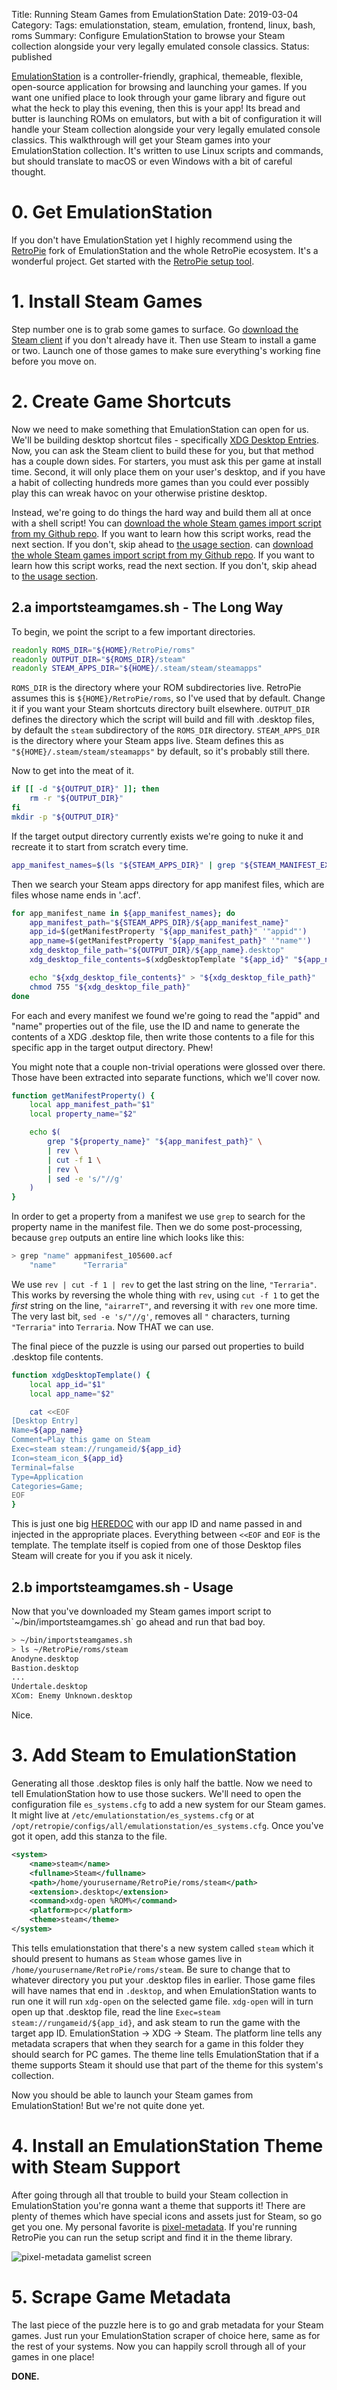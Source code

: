 Title: Running Steam Games from EmulationStation
Date: 2019-03-04
Category: 
Tags: emulationstation, steam, emulation, frontend, linux, bash, roms
Summary: Configure EmulationStation to browse your Steam collection alongside your very legally emulated console classics.
Status: published


[EmulationStation](https://emulationstation.org/) is a controller-friendly, graphical, themeable, flexible, open-source application for browsing and launching your games. If you want one unified place to look through your game library and figure out what the heck to play this evening, then this is your app! Its bread and butter is launching ROMs on emulators, but with a bit of configuration it will handle your Steam collection alongside your very legally emulated console classics. This walkthrough will get your Steam games into your EmulationStation collection. It's written to use Linux scripts and commands, but should translate to macOS or even Windows with a bit of careful thought.

# 0. Get EmulationStation
If you don't have EmulationStation yet I highly recommend using the [RetroPie](https://retropie.org.uk/) fork of EmulationStation and the whole RetroPie ecosystem. It's a wonderful project. Get started with the [RetroPie setup tool](https://github.com/RetroPie/RetroPie-Setup).

# 1. Install Steam Games
Step number one is to grab some games to surface. Go [download the Steam client](https://store.steampowered.com/about/) if you don't already have it. Then use Steam to install a game or two. Launch one of those games to make sure everything's working fine before you move on.

# 2. Create Game Shortcuts
Now we need to make something that EmulationStation can open for us. We'll be building desktop shortcut files - specifically [XDG Desktop Entries](https://standards.freedesktop.org/desktop-entry-spec/latest/). Now, you can ask the Steam client to build these for you, but that method has a couple down sides. For starters, you must ask this per game at install time. Second, it will only place them on your user's desktop, and if you have a habit of collecting hundreds more games than you could ever possibly play this can wreak havoc on your otherwise pristine desktop.

Instead, we're going to do things the hard way and build them all at once with a shell script! You can [download the whole Steam games import script from my Github repo](https://raw.githubusercontent.com/lucidmachine/bin/master/import-steam-games.sh). If you want to learn how this script works, read the next section. If you don't, skip ahead to [the usage section](#usage).
can [download the whole Steam games import script from my Github
repo](https://raw.githubusercontent.com/lucidmachine/bin/master/import-steam-games.sh). If you want
to learn how this script works, read the next section. If you don't, skip ahead to [the usage
section](#usage).

## 2.a importsteamgames.sh - The Long Way
To begin, we point the script to a few important directories.

```bash
readonly ROMS_DIR="${HOME}/RetroPie/roms"
readonly OUTPUT_DIR="${ROMS_DIR}/steam"
readonly STEAM_APPS_DIR="${HOME}/.steam/steam/steamapps"
```

`ROMS_DIR` is the directory where your ROM subdirectories live. RetroPie assumes this is `${HOME}/RetroPie/roms`, so I've used that by default. Change it if you want your Steam shortcuts directory built elsewhere. `OUTPUT_DIR` defines the directory which the script will build and fill with .desktop files, by default the `steam` subdirectory of the `ROMS_DIR` directory. `STEAM_APPS_DIR` is the directory where your Steam apps live. Steam defines this as `"${HOME}/.steam/steam/steamapps"` by default, so it's probably still there.

Now to get into the meat of it. 

```bash
if [[ -d "${OUTPUT_DIR}" ]]; then
    rm -r "${OUTPUT_DIR}"
fi
mkdir -p "${OUTPUT_DIR}"
```

If the target output directory currently exists we're going to nuke it and recreate it to start from scratch every time.

```bash
app_manifest_names=$(ls "${STEAM_APPS_DIR}" | grep "${STEAM_MANIFEST_EXT}")
```

Then we search your Steam apps directory for app manifest files, which are files whose name ends in '.acf'.

```bash
for app_manifest_name in ${app_manifest_names}; do
    app_manifest_path="${STEAM_APPS_DIR}/${app_manifest_name}"
    app_id=$(getManifestProperty "${app_manifest_path}" '"appid"')
    app_name=$(getManifestProperty "${app_manifest_path}" '"name"')
    xdg_desktop_file_path="${OUTPUT_DIR}/${app_name}.desktop"
    xdg_desktop_file_contents=$(xdgDesktopTemplate "${app_id}" "${app_name}")

    echo "${xdg_desktop_file_contents}" > "${xdg_desktop_file_path}"
    chmod 755 "${xdg_desktop_file_path}"
done
```

For each and every manifest we found we're going to read the "appid" and "name" properties out of the file, use the ID and name to generate the contents of a XDG .desktop file, then write those contents to a file for this specific app in the target output directory. Phew!

You might note that a couple non-trivial operations were glossed over there. Those have been extracted into separate functions, which we'll cover now.

```bash
function getManifestProperty() {
    local app_manifest_path="$1"
    local property_name="$2"

    echo $(
        grep "${property_name}" "${app_manifest_path}" \
        | rev \
        | cut -f 1 \
        | rev \
        | sed -e 's/"//g'
    )
}
```

In order to get a property from a manifest we use `grep` to search for the property name in the manifest file. Then we do some post-processing, because `grep` outputs an entire line which looks like this:

```bash
> grep "name" appmanifest_105600.acf 
	"name"		"Terraria"
```

We use `rev | cut -f 1 | rev` to get the last string on the line, `"Terraria"`. This works by reversing the whole thing with `rev`, using `cut -f 1` to get the *first* string on the line, `"airarreT"`, and reversing it with `rev` one more time. The very last bit, `sed -e 's/"//g'`, removes all `"` characters, turning `"Terraria"` into `Terraria`. Now THAT we can use.

The final piece of the puzzle is using our parsed out properties to build .desktop file contents.

```bash
function xdgDesktopTemplate() {
    local app_id="$1"
    local app_name="$2"

    cat <<EOF
[Desktop Entry]
Name=${app_name}
Comment=Play this game on Steam
Exec=steam steam://rungameid/${app_id}
Icon=steam_icon_${app_id}
Terminal=false
Type=Application
Categories=Game;
EOF
}
```

This is just one big [HEREDOC](http://tldp.org/LDP/abs/html/here-docs.html) with our app ID and name passed in and injected in the appropriate places. Everything between `<<EOF` and `EOF` is the template. The template itself is copied from one of those Desktop files Steam will create for you if you ask it nicely.

<h2 id="usage">2.b importsteamgames.sh - Usage</h2>
Now that you've downloaded my Steam games import script to `~/bin/importsteamgames.sh` go ahead and run that bad boy.

```bash
> ~/bin/importsteamgames.sh
> ls ~/RetroPie/roms/steam
Anodyne.desktop
Bastion.desktop
...
Undertale.desktop
XCom: Enemy Unknown.desktop
```

Nice.

# 3. Add Steam to EmulationStation
Generating all those .desktop files is only half the battle. Now we need to tell EmulationStation how to use those suckers. We'll need to open the configuration file `es_systems.cfg` to add a new system for our Steam games. It might live at `/etc/emulationstation/es_systems.cfg` or at `/opt/retropie/configs/all/emulationstation/es_systems.cfg`. Once you've got it open, add this stanza to the file.

```xml
<system>
    <name>steam</name>
    <fullname>Steam</fullname>
    <path>/home/yourusername/RetroPie/roms/steam</path>
    <extension>.desktop</extension>
    <command>xdg-open %ROM%</command>
    <platform>pc</platform>
    <theme>steam</theme>
</system>
```

This tells emulationstation that there's a new system called `steam` which it should present to humans as `Steam` whose games live in `/home/yourusername/RetroPie/roms/steam`. Be sure to change that to whatever directory you put your .desktop files in earlier. Those game files will have names that end in `.desktop`, and when EmulationStation wants to run one it will run `xdg-open` on the selected game file. `xdg-open` will in turn open up that .desktop file, read the line `Exec=steam steam://rungameid/${app_id}`, and ask steam to run the game with the target app ID. EmulationStation -> XDG -> Steam. The platform line tells any metadata scrapers that when they search for a game in this folder they should search for PC games. The theme line tells EmulationStation that if a theme supports Steam it should use that part of the theme for this system's collection.

Now you should be able to launch your Steam games from EmulationStation! But we're not quite done yet.

# 4. Install an EmulationStation Theme with Steam Support
After going through all that trouble to build your Steam collection in EmulationStation you're gonna want a theme that supports it! There are plenty of themes which have special icons and assets just for Steam, so go get you one. My personal favorite is [pixel-metadata](https://github.com/ehettervik/es-theme-pixel-metadata). If you're running RetroPie you can run the setup script and find it in the theme library.

![pixel-metadata gamelist screen](https://raw.githubusercontent.com/wetriner/es-theme-gallery/master/pixel-metadata-gamelist.png)

# 5. Scrape Game Metadata
The last piece of the puzzle here is to go and grab metadata for your Steam games. Just run your EmulationStation scraper of choice here, same as for the rest of your systems. Now you can happily scroll through all of your games in one place!

**DONE.**
